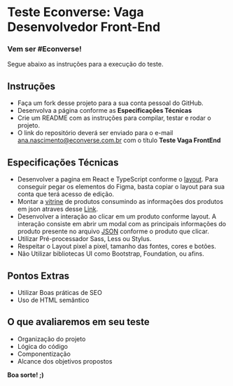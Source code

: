 # Teste Econverse: Vaga Desenvolvedor Front-End

### Vem ser #Econverse!

Segue abaixo as instruções para a execução do teste.

## Instruções

- Faça um fork desse projeto para a sua conta pessoal do GitHub.
- Desenvolva a página conforme as **Especificações Técnicas**
- Crie um README com as instruções para compilar, testar e rodar o projeto.
- O link do repositório deverá ser enviado para o e-mail ana.nascimento@econverse.com.br com o título **Teste Vaga FrontEnd**

## Especificações Técnicas

- Desenvolver a pagina em React e TypeScript conforme o [layout](https://www.figma.com/file/rWnzPeoxgynuNPsJjV0VmV/Teste-Front-End-Jr?node-id=0%3A1). Para conseguir pegar os elementos do Figma, basta copiar o layout para sua conta que terá acesso de edição.
- Montar a [vitrine](https://app.econverse.com.br/teste-front-end/junior/tecnologia/layout/vitrine-produtos.png) de produtos consumindo as informações dos produtos em json atraves desse [Link](https://app.econverse.com.br/teste-front-end/junior/tecnologia/lista-produtos/produtos.json).
- Desenvolver a interação ao clicar em um produto conforme layout. A interação consiste em abrir um modal com as principais informações do produto presente no arquivo [JSON](https://app.econverse.com.br/teste-front-end/junior/tecnologia/lista-produtos/produtos.json) conforme o produto que clicar.
- Utilizar Pré-processador Sass, Less ou Stylus.
- Respeitar o Layout pixel a pixel, tamanho das fontes, cores e botões.
- Não Utilizar bibliotecas UI como Bootstrap, Foundation, ou afins.

## Pontos Extras

- Utilizar Boas práticas de SEO
- Uso de HTML semântico

## O que avaliaremos em seu teste

- Organização do projeto
- Lógica do código
- Componentização
- Alcance dos objetivos propostos

**Boa sorte! ;)**
